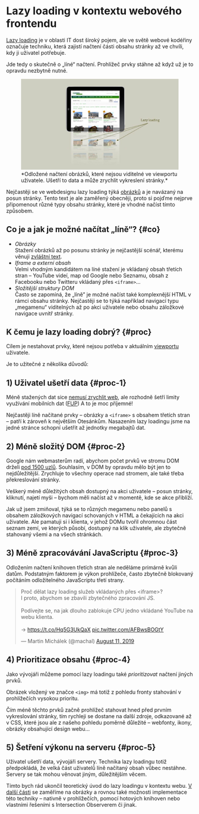 # Lazy loading v kontextu webového frontendu

[Lazy loading](http://cs.wikipedia.org/wiki/Lazy_loading) je v oblasti IT dost široký pojem, ale ve světě webové kodéřiny označuje techniku, která zajistí načtení části obsahu stránky až ve chvíli, kdy ji uživatel potřebuje.

Jde tedy o skutečně o „líné“ načtení. Prohlížeč prvky stáhne až když už je to opravdu nezbytně nutné.

<figure>
<img src="../dist/images/original/lazyloading.jpg" alt="Lazy loading obrázků">
<figcaption markdown="1">
*Odložené načtení obrázků, které nejsou viditelné ve viewportu uživatele. Ušetří to data a může zrychlit vykreslení stránky.*
</figcaption>
</figure>

Nejčastěji se ve webdesignu lazy loading týká [obrázků](lazy-loading-obrazky.md) a je  navázaný na posun stránky. Tento text je ale zaměřený obecněji, proto si pojďme nejprve připomenout různé typy obsahu stránky, které je vhodné načíst tímto způsobem.

## Co je a jak je možné načítat „líně“? {#co}

- *Obrázky*  
Stažení obrázků až po posunu stránky je nejčastější scénář, kterému věnuji [zvláštní text](lazy-loading-obrazky.md).
- *Iframe a externí obsah*  
Velmi vhodným kandidátem na líné stažení je vkládaný obsah třetích stran – YouTube videí, map od Google nebo Seznamu, obsah z Facebooku nebo Twitteru vkládaný přes `<iframe>`…  
- *Složitější struktury DOM*  
Často se zapomíná, že „líně” je možné načíst také komplexnější HTML v rámci obsahu stránky. Nejčastěji se to týká například navigací typu „megamenu“ viditelných až po akci uživatele nebo obsahu záložkové navigace uvnitř stránky.

## K čemu je lazy loading dobrý? {#proc}

Cílem je nestahovat prvky, které nejsou potřeba v aktuálním [viewportu](viewport-meta.md) uživatele.

Je to užitečné z několika důvodů:

## 1) Uživatel ušetří data {#proc-1}

Méně stažených dat sice [nemusí zrychlit web](rychlost-myty.md#7), ale rozhodně šetří limity využívání mobilních dat ([FUP](https://cs.wikipedia.org/wiki/Fair_User_Policy)) A to je moc příjemné!

Nejčastěji líně načítané prvky – obrázky a `<iframe>` s obsahem třetích stran – patří k zároveň k největším Otesánkům. Nasazením lazy loadingu jsme na jedné stránce schopní ušetřit až jednotky megabajtů dat.

## 2) Méně složitý DOM {#proc-2}

Google nám webmasterům radí, abychom počet prvků ve stromu DOM drželi [pod 1500 uzlů](https://developers.google.com/web/tools/lighthouse/audits/dom-size). Souhlasím, v DOM by opravdu mělo být jen to nejdůležitější. Zrychluje to všechny operace nad stromem, ale také třeba překreslování stránky.

Veškerý méně důležitých obsah dostupný na akci uživatele – posun stránky, kliknutí, najetí myši – bychom měli načíst až v momentě, kde se akce přiblíží.

<!-- AdSnippet -->

Jak už jsem zmiňoval, týká se to různých megamenu nebo panelů s obsahem záložkových navigací schovaných v HTML a čekajících na akci uživatele. Ale pamatuji si i klienta, v jehož DOMu tvořil ohromnou část seznam zemí, ve kterých působí, dostupný na klik uživatele, ale zbytečně stahovaný všemi a na všech stránkách.

## 3) Méně zpracovávání JavaScriptu {#proc-3}

Odložením načtení knihoven třetích stran ale neděláme primárně kvůli datům. Podstatným faktorem je výkon prohlížeče, často zbytečně blokovaný počítáním odložitelného JavaScriptu třetí strany.

<blockquote class="twitter-tweet"><p lang="cs" dir="ltr">Proč dělat lazy loading služeb vkládaných přes &lt;iframe&gt;?<br>I proto, abychom se zbavili zbytečného zpracování JS.<br><br>Podívejte se, na jak dlouho zablokuje CPU jedno vkládané YouTube na webu klienta.<br><br>→ <a href="https://t.co/Hq5G3UkQaX">https://t.co/Hq5G3UkQaX</a> <a href="https://t.co/AFBwsBOGtY">pic.twitter.com/AFBwsBOGtY</a></p>&mdash; Martin Michálek (@machal) <a href="https://twitter.com/machal/status/1160409274834726912?ref_src=twsrc%5Etfw">August 11, 2019</a></blockquote>
<script async src="https://platform.twitter.com/widgets.js" charset="utf-8"></script>

## 4) Prioritizace obsahu {#proc-4}

Jako vývojáři můžeme pomocí lazy loadingu také *prioritizovat* načtení jiných prvků.

Obrázek vložený ve značce `<img>` má totiž z pohledu fronty stahování v prohlížečích vysokou prioritu.

Čím méně těchto prvků začně prohlížeč stahovat hned před prvním vykreslování stránky, tím rychleji se dostane na další zdroje, odkazované až v CSS, které jsou ale z našeho pohledu poměrně důležité – webfonty, ikony, obrázky obsahující design webu…

## 5) Šetření výkonu na serveru {#proc-5}

Uživatel ušetří data, vývojáři servery. Technika lazy loadingu totiž předpokládá, že velká část uživatelů líně načítaný obsah vůbec nestáhne. Servery se tak mohou věnovat jiným, důležitějším věcem.

Tímto bych rád ukončil teoretický úvod do lazy loadingu v kontextu webu. [V další části](lazy-loading-obrazku.md) se zaměříme na obrázky a rovnou také možnosti implementace této techniky – nativně v prohlížečích, pomocí hotových knihoven nebo vlastními řešeními s Intersection Observerem či jinak.

<!-- AdSnippet -->
